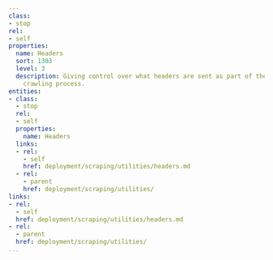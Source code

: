```yaml
---
class:
- stop
rel:
- self
properties:
  name: Headers
  sort: 1303
  level: 3
  description: Giving control over what headers are sent as part of the scraping and
    crawling process.
entities:
- class:
  - stop
  rel:
  - self
  properties:
    name: Headers
  links:
  - rel:
    - self
    href: deployment/scraping/utilities/headers.md
  - rel:
    - parent
    href: deployment/scraping/utilities/
links:
- rel:
  - self
  href: deployment/scraping/utilities/headers.md
- rel:
  - parent
  href: deployment/scraping/utilities/
...
```

